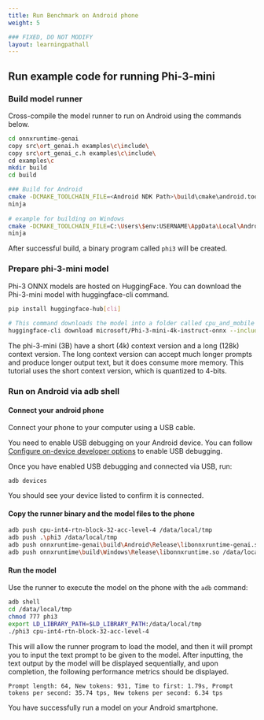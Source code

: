```yaml
---
title: Run Benchmark on Android phone
weight: 5

### FIXED, DO NOT MODIFY
layout: learningpathall
---
```


## Run example code for running Phi-3-mini


### Build model runner

Cross-compile the model runner to run on Android using the commands below.

``` bash
cd onnxruntime-genai
copy src\ort_genai.h examples\c\include\
copy src\ort_genai_c.h examples\c\include\
cd examples\c
mkdir build
cd build

### Build for Android
cmake -DCMAKE_TOOLCHAIN_FILE=<Android NDK Path>\build\cmake\android.toolchain.cmake -DANDROID_ABI=arm64-v8a -DANDROID_PLATFORM=android-<api> -DCMAKE_BUILD_TYPE=Release -G "Ninja" ..
ninja
 
# example for building on Windows
cmake -DCMAKE_TOOLCHAIN_FILE=C:\Users\$env:USERNAME\AppData\Local\Android\Sdk\ndk\27.0.12077973\build\cmake\android.toolchain.cmake -DANDROID_ABI=arm64-v8a -DANDROID_PLATFORM=android-27 -DCMAKE_BUILD_TYPE=Release -G "Ninja" ..
ninja
```

After successful build, a binary program called `phi3` will be created.

### Prepare phi-3-mini model

Phi-3 ONNX models are hosted on HuggingFace. You can download the Phi-3-mini model with huggingface-cli command.

``` bash
pip install huggingface-hub[cli]
 
# This command downloads the model into a folder called cpu_and_mobile
huggingface-cli download microsoft/Phi-3-mini-4k-instruct-onnx --include cpu_and_mobile/cpu-int4-rtn-block-32-acc-level-4/* --local-dir .
```

The phi-3-mini (3B) have a short (4k) context version and a long (128k) context version. The long context version can accept much longer prompts and produce longer output text, but it does consume more memory. This tutorial uses the short context version, which is quantized to 4-bits.


### Run on Android via adb shell

#### Connect your android phone
Connect your phone to your computer using a USB cable. 

You need to enable USB debugging on your Android device. You can follow [Configure on-device developer options](https://developer.android.com/studio/debug/dev-options) to enable USB debugging.

Once you have enabled USB debugging and connected via USB, run:

```
adb devices
```

You should see your device listed to confirm it is connected. 

#### Copy the runner binary and the model files to the phone

``` bash
adb push cpu-int4-rtn-block-32-acc-level-4 /data/local/tmp
adb push .\phi3 /data/local/tmp
adb push onnxruntime-genai\build\Android\Release\libonnxruntime-genai.so /data/local/tmp
adb push onnxruntime\build\Windows\Release\libonnxruntime.so /data/local/tmp
```

#### Run the model

Use the runner to execute the model on the phone with the `adb` command:

``` bash
adb shell
cd /data/local/tmp
chmod 777 phi3
export LD_LIBRARY_PATH=$LD_LIBRARY_PATH:/data/local/tmp
./phi3 cpu-int4-rtn-block-32-acc-level-4
```

This will allow the runner program to load the model, and then it will prompt you to input the text prompt to be given to the model. After inputting, the text output by the model will be displayed sequentially, and upon completion, the following performance metrics should be displayed.

```
Prompt length: 64, New tokens: 931, Time to first: 1.79s, Prompt tokens per second: 35.74 tps, New tokens per second: 6.34 tps
```

You have successfully run a model on your Android smartphone.
